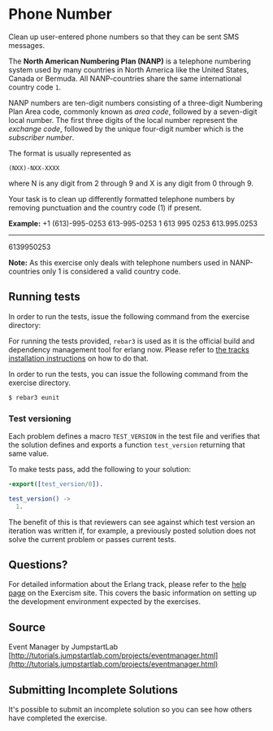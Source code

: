 # Phone Number

Clean up user-entered phone numbers so that they can be sent SMS messages.

The **North American Numbering Plan (NANP)** is a telephone numbering system used by many countries in North America like the United States, Canada or Bermuda. All NANP-countries share the same international country code `1`.

NANP numbers are ten-digit numbers consisting of a three-digit Numbering Plan Area code, commonly known as *area code*, followed by a seven-digit local number. The first three digits of the local number represent the *exchange code*, followed by the unique four-digit number which is the *subscriber number*.


The format is usually represented as
```
(NXX)-NXX-XXXX
```
where N is any digit from 2 through 9 and X is any digit from 0 through 9.

Your task is to clean up differently formatted telephone numbers by removing punctuation and the country code (1) if present.

**Example:**
+1 (613)-995-0253
613-995-0253
1 613 995 0253
613.995.0253
- - - - - - - - - - - - -
6139950253

**Note:** As this exercise only deals with telephone numbers used in NANP-countries only 1 is considered a valid country code.

## Running tests

In order to run the tests, issue the following command from the exercise
directory:

For running the tests provided, `rebar3` is used as it is the official build and
dependency management tool for erlang now. Please refer to [the tracks installation
instructions](http://exercism.io/languages/erlang/installing) on how to do that.

In order to run the tests, you can issue the following command from the exercise
directory.

```bash
$ rebar3 eunit
```

### Test versioning

Each problem defines a macro `TEST_VERSION` in the test file and
verifies that the solution defines and exports a function `test_version`
returning that same value.

To make tests pass, add the following to your solution:

```erlang
-export([test_version/0]).

test_version() ->
  1.
```

The benefit of this is that reviewers can see against which test version
an iteration was written if, for example, a previously posted solution
does not solve the current problem or passes current tests.

## Questions?

For detailed information about the Erlang track, please refer to the
[help page](http://exercism.io/languages/erlang) on the Exercism site.
This covers the basic information on setting up the development
environment expected by the exercises.

## Source

Event Manager by JumpstartLab [http://tutorials.jumpstartlab.com/projects/eventmanager.html](http://tutorials.jumpstartlab.com/projects/eventmanager.html)

## Submitting Incomplete Solutions
It's possible to submit an incomplete solution so you can see how others have completed the exercise.
